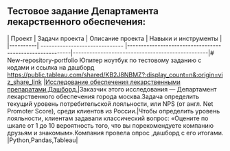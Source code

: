 ## Тестовое задание Департамента лекарственного обеспечения:
|  Проект  |  Задачи проекта                 |   Описание проекта                                      |   Навыки и инструменты                          |
|----------| ------------------------------  |---------------------------------------------------------|-------------------------------------------------|# New-repository-portfolio
Юпитер ноутбук по тестовому заданию с кодами  и ссылка на дашборд
https://public.tableau.com/shared/KB2J8NBMZ?:display_count=n&:origin=viz_share_link
|[Исследование обеспечения лекарственными препаратами.Дашборд.]()|Заказчик этого исследования —  Департамент лекарственного обеспечения города москва.Задача определить текущий уровень потребительской лояльности, или NPS (от англ. Net Promoter Score), среди клиентов из России.|Чтобы определить уровень лояльности, клиентам задавали классический вопрос: «Оцените по шкале от 1 до 10 вероятность того, что вы порекомендуете компанию друзьям и знакомым».Компания провела опрос ,дашборд с его итогами. |Python,Pandas,Tableau|
